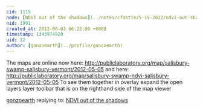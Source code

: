 ```yaml
---
cid: 1115
node: [NDVI out of the shadows](../notes/cfastie/5-15-2012/ndvi-out-shadows)
nid: 1991
created_at: 2012-08-03 06:22:00 +0000
timestamp: 1343974920
uid: 12
author: [gonzoearth](../profile/gonzoearth)
---
```


The maps are online now here: http://publiclaboratory.org/map/salisbury-swamp-salisbury-vermont/2012-05-05
and here:
http://publiclaboratory.org/map/salisbury-swamp-ndvi-salisbury-vermont/2012-05-05
To see them together in overlay expand the open layers layer toolbar that is on the righthand side of the map viewer

[gonzoearth](../profile/gonzoearth) replying to: [NDVI out of the shadows](../notes/cfastie/5-15-2012/ndvi-out-shadows)

